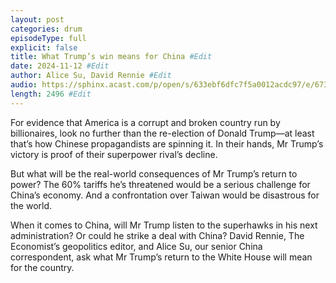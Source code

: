 ```yaml
---
layout: post
categories: drum
episodeType: full
explicit: false
title: What Trump’s win means for China #Edit
date: 2024-11-12 #Edit
author: Alice Su, David Rennie #Edit
audio: https://sphinx.acast.com/p/open/s/633ebf6dfc7f5a0012acdc97/e/6733821648c91c9cddfc843a/media.mp3?tk=eyJ1aWQiOiJDQUFTIiwidGsiOiJlT3l4Q2hjciIsImFkcyI6ZmFsc2UsInNwb25zIjpmYWxzZSwidCI6IjJlODRlMDg2LTAyZTUtNGM4MS1iZjQwLTU4NzlkZWU5YjlmZCIsImluIjoiaHR0cHM6Ly9hdGVhbS1wZWdhc3VzLXB1YmxpYy1idWNrZXQtc3RhZ2luZy5zMy1ldS13ZXN0LTEuYW1hem9uYXdzLmNvbS9hdWRpby9pbnRyb19lbXB0eS5tcDMiLCJvdXQiOiJodHRwczovL2F0ZWFtLXBlZ2FzdXMtcHVibGljLWJ1Y2tldC1zdGFnaW5nLnMzLWV1LXdlc3QtMS5hbWF6b25hd3MuY29tL2F1ZGlvL291dHJvX2VtcHR5Lm1wMyIsInN0YXR1cyI6InByaXZhdGUifQ==&sig=mSI21elm0LsxnBZwhtqFntMUxcKT9ASM803ja_eXpdU #Edit
length: 2496 #Edit
---
```

For evidence that America is a corrupt and broken country run by billionaires, look no further than the re-election of Donald Trump—at least that’s how Chinese propagandists are spinning it. In their hands, Mr Trump’s victory is proof of their superpower rival’s decline.

But what will be the real-world consequences of Mr Trump’s return to power? The 60% tariffs he’s threatened would be a serious challenge for China’s economy. And a confrontation over Taiwan would be disastrous for the world.

When it comes to China, will Mr Trump listen to the superhawks in his next administration? Or could he strike a deal with China? David Rennie, The Economist’s geopolitics editor, and Alice Su, our senior China correspondent, ask what Mr Trump’s return to the White House will mean for the country.